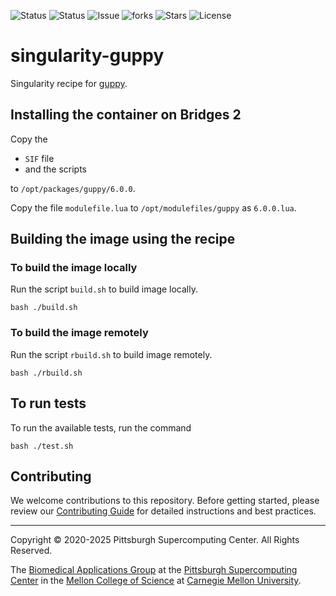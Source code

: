 ![Status](https://github.com/pscedu/singularity-guppy/actions/workflows/main.yml/badge.svg)
![Status](https://github.com/pscedu/singularity-guppy/actions/workflows/pretty.yml/badge.svg)
![Issue](https://img.shields.io/github/issues/pscedu/singularity-guppy)
![forks](https://img.shields.io/github/forks/pscedu/singularity-guppy)
![Stars](https://img.shields.io/github/stars/pscedu/singularity-guppy)
![License](https://img.shields.io/github/license/pscedu/singularity-guppy)

# singularity-guppy
Singularity recipe for [guppy](https://community.nanoporetech.com/protocols/Guppy-protocol/v/gpb_2003_v1_revac_14dec2018/linux-guppy).

## Installing the container on Bridges 2
Copy the

* `SIF` file
* and the scripts

to `/opt/packages/guppy/6.0.0`.

Copy the file `modulefile.lua` to `/opt/modulefiles/guppy` as `6.0.0.lua`.

## Building the image using the recipe
### To build the image locally
Run the script `build.sh` to build image locally.

```
bash ./build.sh
```

### To build the image remotely
Run the script `rbuild.sh` to build image remotely.

```
bash ./rbuild.sh
```

## To run tests
To run the available tests, run the command

```
bash ./test.sh
```
## Contributing
We welcome contributions to this repository. Before getting started, please review our [Contributing Guide](https://raw.githubusercontent.com/pscedu/singularity-report/refs/heads/main/CONTRIBUTING.md) for detailed instructions and best practices.

---
Copyright © 2020-2025 Pittsburgh Supercomputing Center. All Rights Reserved.

The [Biomedical Applications Group](https://www.psc.edu/biomedical-applications/) at the [Pittsburgh Supercomputing
Center](http://www.psc.edu) in the [Mellon College of Science](https://www.cmu.edu/mcs/) at [Carnegie Mellon University](http://www.cmu.edu).

